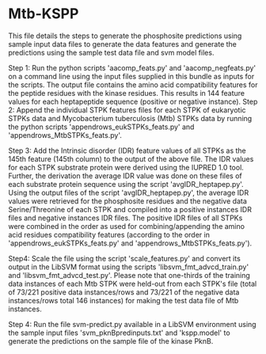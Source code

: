 # Mtb-KSPP
This file details the steps to generate the phosphosite predictions using sample input data files to generate the data features and generate the predictions using the sample test data file and svm model files.

Step 1:
Run the python scripts 'aacomp_feats.py' and 'aacomp_negfeats.py' on a command line using the input files supplied in this bundle as inputs for the scripts. The output file contains the amino acid compatibility features for the peptide residues with the kinase residues. This results in 144 feature values for each heptapeptide sequence (positive or negative instance).
Step 2: Append the individual STPK features files for each STPK of eukaryotic STPKs data and Mycobacterium tuberculosis (Mtb) STPKs data by running the python scripts 'appendrows_eukSTPKs_feats.py' and 'appendrows_MtbSTPKs_feats.py'.

Step 3: Add the Intrinsic disorder (IDR) feature values of all STPKs as the 145th feature (145th column) to the output of the above file. The IDR values for each STPK substrate protein were derived using the IUPRED 1.0 tool. Further, the derivation the average IDR value was done on these files of each substrate protein sequence using the script 'avgIDR_heptapep.py'. Using the output files of the script 'avgIDR_heptapep.py', the average IDR values were retrieved for the phosphosite residues and the negative data Serine/Threonine of each STPK and compiled into a positive instances IDR files and negative instances IDR files. The positive IDR files of all STPKs were combined in the order as used for combining/appending the amino acid residues compatibility features (according to the order in 'appendrows_eukSTPKs_feats.py' and 'appendrows_MtbSTPKs_feats.py').


Step4: Scale the file using the script 'scale_features.py' and convert its output in the LibSVM format using the scripts 'libsvm_fmt_advcd_train.py' and 'libsvm_fmt_advcd_test.py'. Please note that one-thirds of the training data instances of each Mtb STPK were held-out from each STPK's file (total of 73/221 positive data instances/rows and 73/221 of the negative data instances/rows total 146 instances) for making the test data file of Mtb instances.

Step 4:
Run the file svm-predict.py available in a LibSVM environment using the sample input files 'svm_pknBpredinputs.txt' and 'kspp.model' to generate the predictions on the sample file of the kinase PknB.
